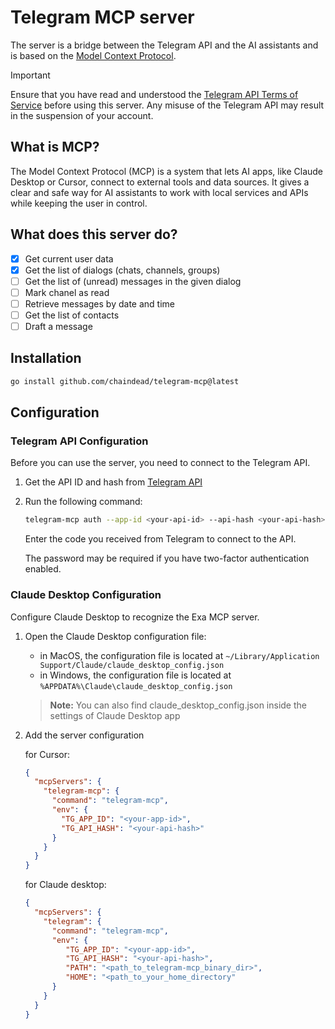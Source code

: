 # Telegram MCP server

The server is a bridge between the Telegram API and the AI assistants and is based on the [Model Context Protocol](https://modelcontextprotocol.io).

> [!IMPORTANT]
> Ensure that you have read and understood the [Telegram API Terms of Service](https://core.telegram.org/api/terms) before using this server.
> Any misuse of the Telegram API may result in the suspension of your account.

## What is MCP?

The Model Context Protocol (MCP) is a system that lets AI apps, like Claude Desktop or Cursor, connect to external tools and data sources. It gives a clear and safe way for AI assistants to work with local services and APIs while keeping the user in control.

## What does this server do?

- [x] Get current user data
- [x] Get the list of dialogs (chats, channels, groups)
- [ ] Get the list of (unread) messages in the given dialog
- [ ] Mark chanel as read
- [ ] Retrieve messages by date and time
- [ ] Get the list of contacts
- [ ] Draft a message

## Installation

```bash
go install github.com/chaindead/telegram-mcp@latest
```

## Configuration

### Telegram API Configuration

Before you can use the server, you need to connect to the Telegram API.

1. Get the API ID and hash from [Telegram API](https://my.telegram.org/auth)
2. Run the following command:

   ```bash
   telegram-mcp auth --app-id <your-api-id> --api-hash <your-api-hash> --phone <your-phone-number>
   ```

   Enter the code you received from Telegram to connect to the API.

   The password may be required if you have two-factor authentication enabled.

### Claude Desktop Configuration

Configure Claude Desktop to recognize the Exa MCP server.

1. Open the Claude Desktop configuration file:
    - in MacOS, the configuration file is located at `~/Library/Application Support/Claude/claude_desktop_config.json`
    - in Windows, the configuration file is located at `%APPDATA%\Claude\claude_desktop_config.json`

   > __Note:__
   > You can also find claude_desktop_config.json inside the settings of Claude Desktop app

2. Add the server configuration

   for Cursor:
    ```json
    {
      "mcpServers": {
        "telegram-mcp": {
          "command": "telegram-mcp",
          "env": {
            "TG_APP_ID": "<your-app-id>",
            "TG_API_HASH": "<your-api-hash>"
          }
        }
      }
    }
    ```
   
   for Claude desktop:
   ```json
   {
     "mcpServers": {
       "telegram": {
         "command": "telegram-mcp",
         "env": {
            "TG_APP_ID": "<your-app-id>",
            "TG_API_HASH": "<your-api-hash>",
            "PATH": "<path_to_telegram-mcp_binary_dir>",
            "HOME": "<path_to_your_home_directory"
         }
       }
     }
   }
   ```